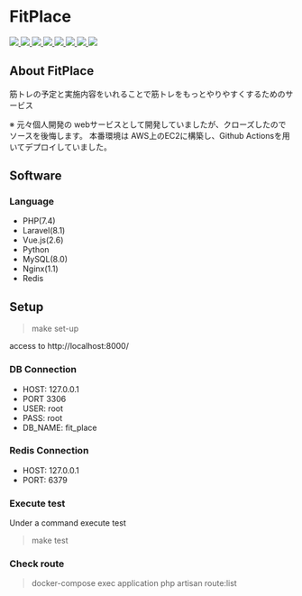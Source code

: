 [comment]: <> (<p align="center"><img src="https://raw.githubusercontent.com/laravel/art/master/logo-lockup/5%20SVG/2%20CMYK/1%20Full%20Color/laravel-logolockup-cmyk-red.svg" width="400"></p>)
<h1>FitPlace</h1>
<span>
  <a href="https://www.php.net/">
    <img src="https://img.shields.io/badge/-Php-777BB4.svg?logo=php&style=plastic">
  </a>
  <a href="https://readouble.com/laravel/8.x/ja/installation.html">
    <img src="https://img.shields.io/badge/-Laravel-E74430.svg?logo=laravel&style=plastic">
  </a>
  <a href="https://jp.vuejs.org/v2/guide/">
    <img src="https://img.shields.io/badge/-Vue.js-4FC08D.svg?logo=vue.js&style=plastic">  
  </a>
  <a href="https://www.python.org/">
    <img src="https://img.shields.io/badge/-Python-3776AB.svg?logo=python&style=plastic">
  </a>
  <a href="https://redis.io/topics/introduction">
    <img src="https://img.shields.io/badge/-Redis-D82C20.svg?logo=redis&style=plastic">
  </a>
  <a href="https://dev.mysql.com/doc/">
    <img src="https://img.shields.io/badge/-Mysql-4479A1.svg?logo=mysql&style=plastic">
  </a>
  <a href="https://nginx.org/en/docs/">
    <img src="https://img.shields.io/badge/-Nginx-269539.svg?logo=nginx&style=plastic">
  </a>
  <a href="https://www.docker.com/">
    <img src="https://img.shields.io/badge/-Docker-1488C6.svg?logo=docker&style=plastic">
  </a>
</span>

## About FitPlace
筋トレの予定と実施内容をいれることで筋トレをもっとやりやすくするためのサービス

※ 元々個人開発の webサービスとして開発していましたが、クローズしたのでソースを後悔します。
本番環境は AWS上のEC2に構築し、Github Actionsを用いてデプロイしていました。

## Software
### Language
- PHP(7.4)
- Laravel(8.1)
- Vue.js(2.6)
- Python
- MySQL(8.0)
- Nginx(1.1)
- Redis

## Setup
> make set-up  

access to http://localhost:8000/

### DB Connection
- HOST: 127.0.0.1 
- PORT 3306
- USER: root
- PASS: root
- DB_NAME: fit_place

### Redis Connection
- HOST: 127.0.0.1
- PORT: 6379

### Execute test
Under a command execute test 
> make test

### Check route
>  docker-compose exec application php artisan route:list
